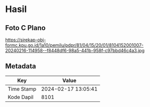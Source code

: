 # Hasil

## Foto C Plano

https://sirekap-obj-formc.kpu.go.id/1a10/pemilu/pdpr/81/04/15/20/01/8104152001007-20240216-114958--f8448df6-98a5-441b-958f-c97bbd46c4a3.jpg


## Metadata

| Key        | Value               |
| ---------- | ------------------- |
| Time Stamp | 2024-02-17 13:05:41 |
| Kode Dapil | 8101                |




